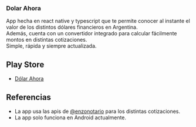 ### Dolar Ahora

App hecha en react native y typescript que te permite conocer al instante el valor de los distintos dólares financieros en Argentina.<br>
Además, cuenta con un convertidor integrado para calcular fácilmente montos en distintas cotizaciones.<br>
Simple, rápida y siempre actualizada.

## Play Store
- [Dólar Ahora](https://play.google.com/store/apps/details?id=com.fraancogaalfras.dolarahora&hl=es_419)

## Referencias
- La app usa las apis de [@enzonotario](https://www.github.com/enzonotario) para los distintas cotizaciones.
- La app solo funciona en Android actualmente.
